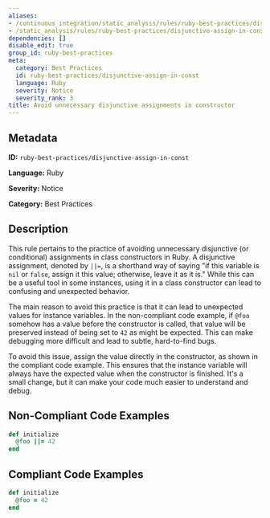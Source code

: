 ```yaml
---
aliases:
- /continuous_integration/static_analysis/rules/ruby-best-practices/disjunctive-assign-in-const
- /static_analysis/rules/ruby-best-practices/disjunctive-assign-in-const
dependencies: []
disable_edit: true
group_id: ruby-best-practices
meta:
  category: Best Practices
  id: ruby-best-practices/disjunctive-assign-in-const
  language: Ruby
  severity: Notice
  severity_rank: 3
title: Avoid unnecessary disjunctive assignments in constructor
---
```

<!--  SOURCED FROM https://github.com/DataDog/datadog-static-analyzer-rule-docs -->


## Metadata
**ID:** `ruby-best-practices/disjunctive-assign-in-const`

**Language:** Ruby

**Severity:** Notice

**Category:** Best Practices

## Description
This rule pertains to the practice of avoiding unnecessary disjunctive (or conditional) assignments in class constructors in Ruby. A disjunctive assignment, denoted by `||=`, is a shorthand way of saying "if this variable is `nil` or `false`, assign it this value; otherwise, leave it as it is." While this can be a useful tool in some instances, using it in a class constructor can lead to confusing and unexpected behavior.

The main reason to avoid this practice is that it can lead to unexpected values for instance variables. In the non-compliant code example, if `@foo` somehow has a value before the constructor is called, that value will be preserved instead of being set to `42` as might be expected. This can make debugging more difficult and lead to subtle, hard-to-find bugs.

To avoid this issue, assign the value directly in the constructor, as shown in the compliant code example. This ensures that the instance variable will always have the expected value when the constructor is finished. It's a small change, but it can make your code much easier to understand and debug.

## Non-Compliant Code Examples
```ruby
def initialize
  @foo ||= 42
end
```

## Compliant Code Examples
```ruby
def initialize
  @foo = 42
end
```
